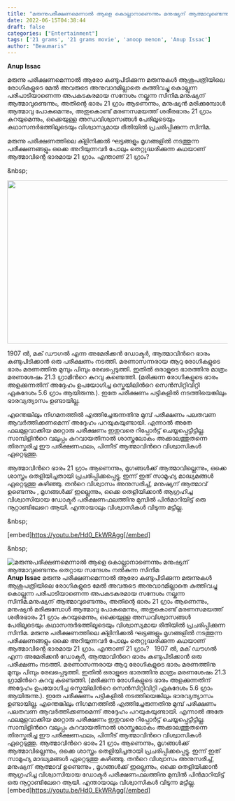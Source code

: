```yaml
---
title: "മരുന്നുപരീക്ഷണമെന്നാൽ ആളെ കൊല്ലാനാണെന്നും മനുഷ്യന് ആത്മാവുണ്ടെന്നും തെറ്റായ സന്ദേശം നൽകുന്ന സിനിമ"
date: 2022-06-15T04:38:44
draft: false
categories: ["Entertainment"]
tags: ['21 grams', '21 grams movie', 'anoop menon', 'Anup Issac']
author: "Beaumaris"
---
```


<strong>Anup Issac</strong>

മരുന്നു പരീക്ഷണമെന്നാൽ ആരോ കണ്ടുപിടിക്കുന്ന മരുന്നുകൾ ആശുപത്രിയിലെ രോഗികളുടെ മേൽ അവരുടെ അനുവാദമില്ലാതെ കുത്തിവച്ചു കൊല്ലുന്ന പരിപാടിയാണെന്ന അപകടകരമായ സന്ദേശം നല്കുന്ന സിനിമ.മനുഷ്യന് ആത്മാവുണ്ടെന്നും, അതിന്റെ ഭാരം 21 ഗ്രാം ആണെന്നും, മനുഷ്യൻ മരിക്കുമ്പോൾ ആത്മാവു പോകുമെന്നും, അതുകൊണ്ട് മരണസമയത്ത് ശരീരഭാരം 21 ഗ്രാം കുറയുമെന്നും, ഒക്കെയുള്ള അന്ധവിശ്വാസങ്ങൾ പേരിലൂടെയും കഥാസന്ദർഭത്തിലൂടെയും വിശ്വാസ്യമായ രീതിയിൽ പ്രചരിപ്പിക്കുന്ന സിനിമ.

മരുന്നു പരീക്ഷണത്തിലെ ക്ളിനിക്കൽ ഘട്ടങ്ങളും മൃഗങ്ങളിൽ നടത്തുന്ന പരീക്ഷണങ്ങളും ഒക്കെ അറിയുന്നവർ പോലും തെറ്റുദ്ധരിക്കുന്ന കഥയാണ് ആത്മാവിന്റെ ഭാരമായ 21 ഗ്രാം. എന്താണ് 21 ഗ്രാം?

&amp;nbsp;

<img class="wp-image-339383 aligncenter" src="https://cdn.boolokam.com/articles/2022/06/21-Grams.jpg" alt="" width="597" height="373" />

1907 ൽ, മക് ഡൗഗൽ എന്ന അമേരിക്കൻ ഡോക്ടർ, ആത്മാവിൻറെ ഭാരം കണ്ടുപിടിക്കാൻ ഒരു പരീക്ഷണം നടത്തി. മരണാസന്നരായ ആറു രോഗികളുടെ ഭാരം മരണത്തിനു മുമ്പും പിമ്പും രേഖപ്പെടുത്തി. ഇതിൽ ഒരാളുടെ ഭാരത്തിനു മാത്രം മരണശേഷം 21.3 ഗ്രാമിൻറെ കുറവു കണ്ടെത്തി. (മരിക്കുന്ന രോഗികളുടെ ഭാരം അളക്കുന്നതിന് അദ്ദേഹം ഉപയോഗിച്ച സ്കെയിലിൻറെ സെൻസിറ്റിവിറ്റി ഏകദേശം 5.6 ഗ്രാം ആയിരുന്നു.). ഇതേ പരീക്ഷണം പട്ടികളിൽ നടത്തിയെങ്കിലും ഭാരവ്യത്യാസം ഉണ്ടായില്ല.

എന്തെങ്കിലും നിഗമനത്തിൽ എത്തിച്ചേരുന്നതിനു മുമ്പ് പരീക്ഷണം പലതവണ ആവർത്തിക്കണമെന്ന് അദ്ദേഹം പറയുകയുണ്ടായി. എന്നാൽ അതേ ഫലമുളവാക്കിയ മറ്റൊരു പരീക്ഷണം ഇതുവരെ റിപ്പോർട്ട് ചെയ്യപ്പെട്ടിട്ടില്ല. സാമ്പിളിൻറെ വലുപ്പം കുറവായതിനാൽ ശാസ്ത്രലോകം അക്കാലത്തുതന്നെ തിരസ്കരിച്ച ഈ പരീക്ഷണഫലം, പിന്നീട് ആത്മാവിൻറെ വിശ്വാസികൾ ഏറ്റെടുത്തു.

ആത്മാവിൻറെ ഭാരം 21 ഗ്രാം ആണെന്നും, മൃഗങ്ങൾക്ക് ആത്മാവില്ലെന്നും, ഒക്കെ ശാസ്ത്രം തെളിയിച്ചതായി പ്രചരിപ്പിക്കപ്പെട്ടു. ഇന്ന് ഇത് സാമൂഹ്യ മാദ്ധ്യമങ്ങൾ ഏറ്റെടുത്തു കഴിഞ്ഞു. തൻറെ വിശ്വാസം അനുസരിച്ച്, മനുഷ്യന് ആത്മാവ് ഉണ്ടെന്നും , മൃഗങ്ങൾക്ക് ഇല്ലെന്നും, ഒക്കെ തെളിയിക്കാൻ ആഗ്രഹിച്ച വിശ്വാസിയായ ഡോക്ടർ പരീക്ഷണഫലത്തിനു മുമ്പിൽ പിൻമാറിയിട്ട് ഒരു നൂറ്റാണ്ടിലേറെ ആയി. എന്തായാലും വിശ്വാസികൾ വിടുന്ന മട്ടില്ല.

&amp;nbsp;

[embed]https://youtu.be/Hd0_EkWRAgg[/embed]

&amp;nbsp;


![മരുന്നുപരീക്ഷണമെന്നാൽ ആളെ കൊല്ലാനാണെന്നും മനുഷ്യന് ആത്മാവുണ്ടെന്നും തെറ്റായ സന്ദേശം നൽകുന്ന സിനിമ](https://cdn.boolokam.com/articles/2022/06/21-Grams.jpg)**Anup Issac** മരുന്നു പരീക്ഷണമെന്നാൽ ആരോ കണ്ടുപിടിക്കുന്ന മരുന്നുകൾ ആശുപത്രിയിലെ രോഗികളുടെ മേൽ അവരുടെ അനുവാദമില്ലാതെ കുത്തിവച്ചു കൊല്ലുന്ന പരിപാടിയാണെന്ന അപകടകരമായ സന്ദേശം നല്കുന്ന സിനിമ.മനുഷ്യന് ആത്മാവുണ്ടെന്നും, അതിന്റെ ഭാരം 21 ഗ്രാം ആണെന്നും, മനുഷ്യൻ മരിക്കുമ്പോൾ ആത്മാവു പോകുമെന്നും, അതുകൊണ്ട് മരണസമയത്ത് ശരീരഭാരം 21 ഗ്രാം കുറയുമെന്നും, ഒക്കെയുള്ള അന്ധവിശ്വാസങ്ങൾ പേരിലൂടെയും കഥാസന്ദർഭത്തിലൂടെയും വിശ്വാസ്യമായ രീതിയിൽ പ്രചരിപ്പിക്കുന്ന സിനിമ. മരുന്നു പരീക്ഷണത്തിലെ ക്ളിനിക്കൽ ഘട്ടങ്ങളും മൃഗങ്ങളിൽ നടത്തുന്ന പരീക്ഷണങ്ങളും ഒക്കെ അറിയുന്നവർ പോലും തെറ്റുദ്ധരിക്കുന്ന കഥയാണ് ആത്മാവിന്റെ ഭാരമായ 21 ഗ്രാം. എന്താണ് 21 ഗ്രാം? &nbsp; 1907 ൽ, മക് ഡൗഗൽ എന്ന അമേരിക്കൻ ഡോക്ടർ, ആത്മാവിൻറെ ഭാരം കണ്ടുപിടിക്കാൻ ഒരു പരീക്ഷണം നടത്തി. മരണാസന്നരായ ആറു രോഗികളുടെ ഭാരം മരണത്തിനു മുമ്പും പിമ്പും രേഖപ്പെടുത്തി. ഇതിൽ ഒരാളുടെ ഭാരത്തിനു മാത്രം മരണശേഷം 21.3 ഗ്രാമിൻറെ കുറവു കണ്ടെത്തി. (മരിക്കുന്ന രോഗികളുടെ ഭാരം അളക്കുന്നതിന് അദ്ദേഹം ഉപയോഗിച്ച സ്കെയിലിൻറെ സെൻസിറ്റിവിറ്റി ഏകദേശം 5.6 ഗ്രാം ആയിരുന്നു.). ഇതേ പരീക്ഷണം പട്ടികളിൽ നടത്തിയെങ്കിലും ഭാരവ്യത്യാസം ഉണ്ടായില്ല. എന്തെങ്കിലും നിഗമനത്തിൽ എത്തിച്ചേരുന്നതിനു മുമ്പ് പരീക്ഷണം പലതവണ ആവർത്തിക്കണമെന്ന് അദ്ദേഹം പറയുകയുണ്ടായി. എന്നാൽ അതേ ഫലമുളവാക്കിയ മറ്റൊരു പരീക്ഷണം ഇതുവരെ റിപ്പോർട്ട് ചെയ്യപ്പെട്ടിട്ടില്ല. സാമ്പിളിൻറെ വലുപ്പം കുറവായതിനാൽ ശാസ്ത്രലോകം അക്കാലത്തുതന്നെ തിരസ്കരിച്ച ഈ പരീക്ഷണഫലം, പിന്നീട് ആത്മാവിൻറെ വിശ്വാസികൾ ഏറ്റെടുത്തു. ആത്മാവിൻറെ ഭാരം 21 ഗ്രാം ആണെന്നും, മൃഗങ്ങൾക്ക് ആത്മാവില്ലെന്നും, ഒക്കെ ശാസ്ത്രം തെളിയിച്ചതായി പ്രചരിപ്പിക്കപ്പെട്ടു. ഇന്ന് ഇത് സാമൂഹ്യ മാദ്ധ്യമങ്ങൾ ഏറ്റെടുത്തു കഴിഞ്ഞു. തൻറെ വിശ്വാസം അനുസരിച്ച്, മനുഷ്യന് ആത്മാവ് ഉണ്ടെന്നും , മൃഗങ്ങൾക്ക് ഇല്ലെന്നും, ഒക്കെ തെളിയിക്കാൻ ആഗ്രഹിച്ച വിശ്വാസിയായ ഡോക്ടർ പരീക്ഷണഫലത്തിനു മുമ്പിൽ പിൻമാറിയിട്ട് ഒരു നൂറ്റാണ്ടിലേറെ ആയി. എന്തായാലും വിശ്വാസികൾ വിടുന്ന മട്ടില്ല. &nbsp; [embed]https://youtu.be/Hd0_EkWRAgg[/embed] &nbsp;
